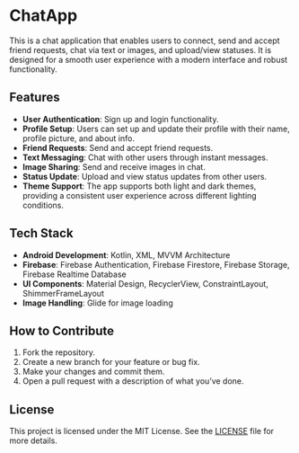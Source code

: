 # ChatApp

This is a chat application that enables users to connect, send and accept friend requests, chat via text or images, and upload/view statuses. It is designed for a smooth user experience with a modern interface and robust functionality.

## Features

- **User Authentication**: Sign up and login functionality.
- **Profile Setup**: Users can set up and update their profile with their name, profile picture, and about info.
- **Friend Requests**: Send and accept friend requests.
- **Text Messaging**: Chat with other users through instant messages.
- **Image Sharing**: Send and receive images in chat.
- **Status Update**: Upload and view status updates from other users.
- **Theme Support**: The app supports both light and dark themes, providing a consistent user experience across different lighting conditions.

## Tech Stack

- **Android Development**: Kotlin, XML, MVVM Architecture
- **Firebase**: Firebase Authentication, Firebase Firestore, Firebase Storage, Firebase Realtime Database
- **UI Components**: Material Design, RecyclerView, ConstraintLayout, ShimmerFrameLayout
- **Image Handling**: Glide for image loading

## How to Contribute

1. Fork the repository.
2. Create a new branch for your feature or bug fix.
3. Make your changes and commit them.
4. Open a pull request with a description of what you’ve done.

## License

This project is licensed under the MIT License. See the [LICENSE](LICENSE) file for more details.
